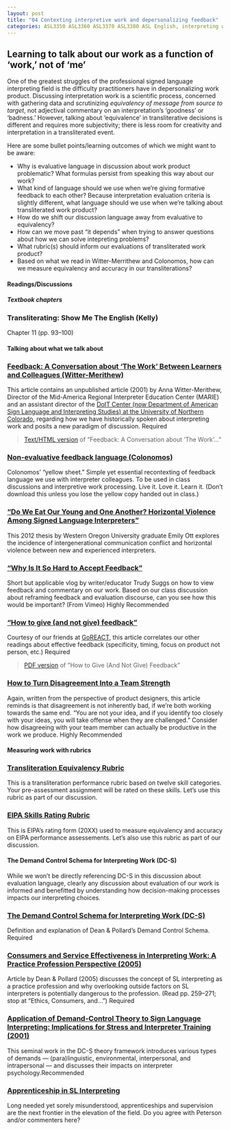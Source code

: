 ```yaml
---
layout: post
title: "04 Contexting interpretive work and depersonalizing feedback"
categories: ASL3350 ASL3360 ASL3370 ASL3380 ASL English, interpreting work feedback depersonalization
---
```


## Learning to talk about our work as a function of ‘work,’ not of ‘me’

<p class="lead">One of the greatest struggles of the professional signed language interpreting field is the difficulty practitioners have in depersonalizing work product. Discussing interpretation work is a scientific process, concerned with gathering data and scrutinizing <em>equivalency of message from source to target</em>, not adjectival commentary on an interpretation’s ‘goodness’ or ‘badness.’ However, talking about ‘equivalence’ in transliterative decisions is different and requires more subjectivity; there is less room for creativity and interpretation in a transliterated event.</p>

Here are some bullet points/learning outcomes of which we might want to be aware:
* Why is evaluative language in discussion about work product problematic? What formulas persist from speaking this way about our work?
* What kind of language should we use when we’re giving formative feedback to each other? Because interpretation evaluation criteria is slightly different, what language should we use when we’re talking about transliterated work product?
* How do we shift our discussion language away from evaluative to equivalency?
* How can we move past “it depends” when trying to answer questions about how we can solve intepreting problems?
* What rubric(s) should inform our evaluations of transliterated work product?
* Based on what we read in Witter-Merrithew and Colonomos, how can we measure equivalency and accuracy in our transliterations?

#### Readings/Discussions

##### Textbook chapters
### Transliterating: Show Me The English (Kelly)
Chapter 11 (pp. 93–100)

#### Talking about what we talk about

### [Feedback: A Conversation about ‘The Work’ Between Learners and Colleagues (Witter-Merithew)](http://)
This article contains an unpublished article (2001) by Anna Witter-Merithew, Director of the Mid-America Regional Interpreter Education Center (MARIE) and an assistant director of the [DoIT Center (now Department of American Sign Language and Interpreting Studies) at the University of Northern Colorado](http://www.unco.edu/doit), regarding how we have historically spoken about interpreting work and posits a new paradigm of discussion. <span class="c-badge c-badge-pill c-badge-danger">Required</span>

> [Text/HTML version](http://) of “Feedback: A Conversation about ‘The Work’...”

### [Non-evaluative feedback language (Colonomos)](http://)
Colonomos’ “yellow sheet.” Simple yet essential recontexting of feedback language we use with interpreter colleagues. To be used in class discussions and interpretive work processing. Live it. Love it. Learn it. (Don’t download this unless you lose the yellow copy handed out in class.) 

### [“Do We Eat Our Young and One Another? Horizontal Violence Among Signed Language Interpreters”](http://)
This 2012 thesis by Western Oregon University graduate Emily Ott explores the incidence of intergenerational communication conflict and horizontal violence between new and experienced interpreters.

### [“Why Is It So Hard to Accept Feedback”](http://)
Short but applicable vlog by writer/educator Trudy Suggs on how to view feedback and commentary on our work. Based on our class discussion about reframing feedback and evaluation discourse, can you see how this would be important? (From Vimeo) <span class="c-badge c-badge-pill c-badge-success">Highly Recommended</span>

### [“How to give (and not give) feedback”](http://)
Courtesy of our friends at [GoREACT](http://www.goreact.com/), this article correlates our other readings about effective feedback (specificity, timing, focus on product not person, etc.) <span class="c-badge c-badge-pill c-badge-danger">Required</span>

> [PDF version](http://) of ”How to Give (And Not Give) Feedback”

### [How to Turn Disagreement Into a Team Strength](https://blog.doist.com/how-to-turn-disagreement-into-a-team-strength-7bb25fec25f)
Again, written from the perspective of product designers, this article reminds is that disagreement is not inherently bad, if we’re both working towards the same end. “You are not your idea, and if you identify too closely with your ideas, you will take offense when they are challenged.” Consider how disagreeing with your team member can actually be productive in the work we produce. <span class="c-badge c-badge-pill c-badge-success">Highly Recommended</span>

#### Measuring work with rubrics

### [Transliteration Equivalency Rubric](http://)
This is a transliteration performance rubric based on twelve skill categories. Your pre-assessment assignment will be rated on these skills. Let’s use this rubric as part of our discussion.

### [EIPA Skills Rating Rubric](http://)
This is EIPA’s rating form (20XX) used to measure equivalency and accuracy on EIPA performance assessements. Let’s also use this rubric as part of our discussion.

#### The Demand Control Schema for Interpreting Work (DC-S)
While we won’t be directly referencing DC-S in this discussion about evaluation language, clearly any discussion about evaluation of our work is informed and benefitted by understanding how decision-making processes impacts our interpreting choices.

### [The Demand Control Schema for Interpreting Work (DC-S)](http://www.urmc.rochester.edu/deaf-wellness-center/demand-control-schema/overview.cfm)
Definition and explanation of Dean & Pollard’s Demand Control Schema. <span class="c-badge c-badge-pill c-badge-danger">Required</span>

### [Consumers and Service Effectiveness in Interpreting Work: A Practice Profession Perspective (2005)](http://)
Article by Dean & Pollard (2005) discusses the concept of SL interpreting as a practice profession and why overlooking outside factors on SL interpreters is potentially dangerous to the profession.  (Read pp. 259–271; stop at “Ethics, Consumers, and...”) <span class="c-badge c-badge-pill c-badge-danger">Required</span>

### [Application of Demand-Control Theory to Sign Language Interpreting: Implications for Stress and Interpreter Training (2001)](http://jdsde.oxfordjournals.org/content/6/1/1.full.pdf)
This seminal work in the DC-S theory framework introduces various types of demands — (para)linguistic, environmental, interpersonal, and intrapersonal — and discusses their impacts on interpreter psychology.<span class="c-badge c-badge-pill c-badge-success">Recommended</span>

### [Apprenticeship in SL Interpreting](http://www.streetleverage.com/2012/08/new-lamps-for-old-apprenticeship-in-sign-language-interpreting)
Long needed yet sorely misunderstood, apprenticeships and supervision are the next frontier in the elevation of the field. Do you agree with Peterson and/or commenters here?